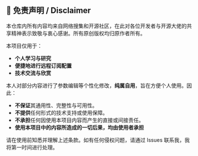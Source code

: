 ## 📜 免责声明 / Disclaimer

本仓库内所有内容均来自网络搜集和开源社区，在此对各位开发者与开源大佬的共享精神表示致敬与衷心感谢。所有原创版权均归原作者所有。

本项目仅用于：
- **个人学习与研究**
- **便捷地进行远程订阅配置**
- **技术交流与欣赏**

本人对部分内容进行了参数编辑等个性化修改，**纯属自用**，旨在方便个人使用。因此：
- **不保证**其通用性、完整性与可用性。
- **不提供**任何形式的技术支持或使用保障。
- **不承担**任何因使用本项目内容而产生的直接或间接责任。
- **使用本项目中的内容所造成的一切后果，均由使用者承担**

请在使用前知悉并理解上述条款。如有任何侵权问题，请通过 Issues 联系我，我将第一时间进行处理。
